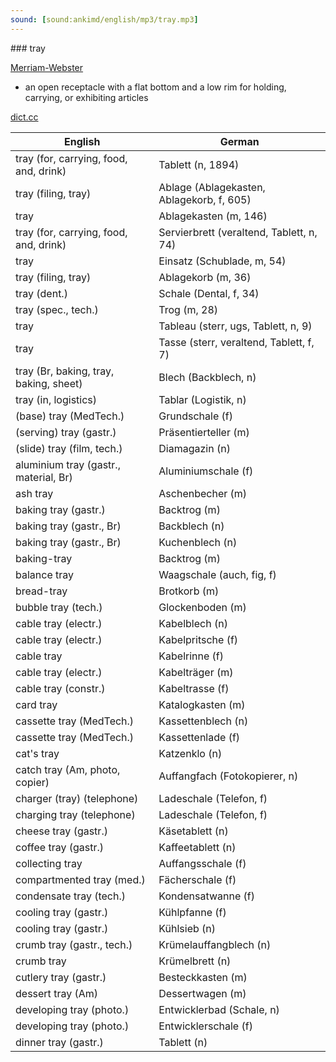 ```yaml
---
sound: [sound:ankimd/english/mp3/tray.mp3]
---
```


\### tray

[Merriam-Webster](https://www.merriam-webster.com/dictionary/tray)

- an open receptacle with a flat bottom and a low rim for holding, carrying, or exhibiting articles

[dict.cc](https://www.dict.cc/tray)

| English        | German       |
| -------------- | ------------ |
| tray (for, carrying, food, and, drink) | Tablett (n, 1894) |
| tray (filing, tray) | Ablage (Ablagekasten, Ablagekorb, f, 605) |
| tray | Ablagekasten (m, 146) |
| tray (for, carrying, food, and, drink) | Servierbrett (veraltend, Tablett, n, 74) |
| tray | Einsatz (Schublade, m, 54) |
| tray (filing, tray) | Ablagekorb (m, 36) |
| tray (dent.) | Schale (Dental, f, 34) |
| tray (spec., tech.) | Trog (m, 28) |
| tray | Tableau (sterr, ugs, Tablett, n, 9) |
| tray | Tasse (sterr, veraltend, Tablett, f, 7) |
| tray (Br, baking, tray, baking, sheet) | Blech (Backblech, n) |
| tray (in, logistics) | Tablar (Logistik, n) |
| (base) tray (MedTech.) | Grundschale (f) |
| (serving) tray (gastr.) | Präsentierteller (m) |
| (slide) tray (film, tech.) | Diamagazin (n) |
| aluminium tray (gastr., material, Br) | Aluminiumschale (f) |
| ash tray | Aschenbecher (m) |
| baking tray (gastr.) | Backtrog (m) |
| baking tray (gastr., Br) | Backblech (n) |
| baking tray (gastr., Br) | Kuchenblech (n) |
| baking-tray | Backtrog (m) |
| balance tray | Waagschale (auch, fig, f) |
| bread-tray | Brotkorb (m) |
| bubble tray (tech.) | Glockenboden (m) |
| cable tray (electr.) | Kabelblech (n) |
| cable tray (electr.) | Kabelpritsche (f) |
| cable tray | Kabelrinne (f) |
| cable tray (electr.) | Kabelträger (m) |
| cable tray (constr.) | Kabeltrasse (f) |
| card tray | Katalogkasten (m) |
| cassette tray (MedTech.) | Kassettenblech (n) |
| cassette tray (MedTech.) | Kassettenlade (f) |
| cat's tray | Katzenklo (n) |
| catch tray (Am, photo, copier) | Auffangfach (Fotokopierer, n) |
| charger (tray) (telephone) | Ladeschale (Telefon, f) |
| charging tray (telephone) | Ladeschale (Telefon, f) |
| cheese tray (gastr.) | Käsetablett (n) |
| coffee tray (gastr.) | Kaffeetablett (n) |
| collecting tray | Auffangsschale (f) |
| compartmented tray (med.) | Fächerschale (f) |
| condensate tray (tech.) | Kondensatwanne (f) |
| cooling tray (gastr.) | Kühlpfanne (f) |
| cooling tray (gastr.) | Kühlsieb (n) |
| crumb tray (gastr., tech.) | Krümelauffangblech (n) |
| crumb tray | Krümelbrett (n) |
| cutlery tray (gastr.) | Besteckkasten (m) |
| dessert tray (Am) | Dessertwagen (m) |
| developing tray (photo.) | Entwicklerbad (Schale, n) |
| developing tray (photo.) | Entwicklerschale (f) |
| dinner tray (gastr.) | Tablett (n) |
